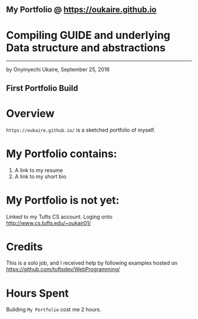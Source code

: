 ## My Portfolio @ https://oukaire.github.io
#  Compiling GUIDE and underlying Data structure and abstractions
-------------------------------------------------------------------------
by Onyinyechi Ukaire, September 25, 2016

First Portfolio Build
-------------------------------------------------------------------------
# Overview

`https://oukaire.github.io/` is a sketched portfolio of myself.

# My Portfolio contains:

1. A link to my resume
2. A link to my short bio

# My Portfolio is not yet:

Linked to my Tufts CS account. Loging onto http://www.cs.tufts.edu/~oukair01/ 

# Credits
This is a solo job, and I received help by following examples hosted on
https://github.com/tuftsdev/WebProgramming/

# Hours Spent 
Building `My Portfolio` cost me 2 hours.